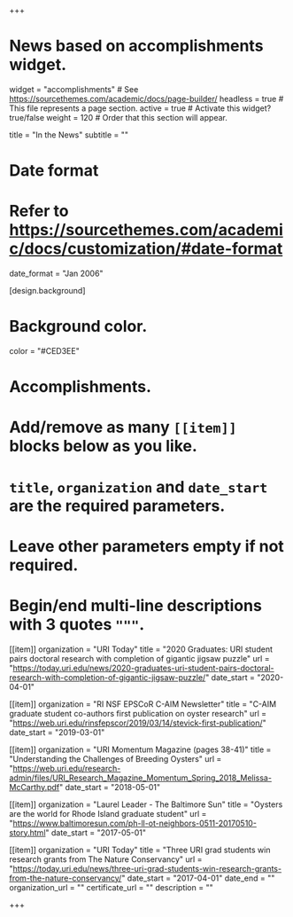 +++
# News based on accomplishments widget.
widget = "accomplishments"  # See https://sourcethemes.com/academic/docs/page-builder/
headless = true  # This file represents a page section.
active = true  # Activate this widget? true/false
weight = 120  # Order that this section will appear.

title = "In the News"
subtitle = ""

# Date format
#   Refer to https://sourcethemes.com/academic/docs/customization/#date-format
date_format = "Jan 2006"

[design.background]
# Background color.
color = "#CED3EE"

# Accomplishments.
#   Add/remove as many `[[item]]` blocks below as you like.
#   `title`, `organization` and `date_start` are the required parameters.
#   Leave other parameters empty if not required.
#   Begin/end multi-line descriptions with 3 quotes `"""`.


[[item]]
  organization = "URI Today"
  title = "2020 Graduates: URI student pairs doctoral research with completion of gigantic jigsaw puzzle"
  url = "https://today.uri.edu/news/2020-graduates-uri-student-pairs-doctoral-research-with-completion-of-gigantic-jigsaw-puzzle/"
  date_start = "2020-04-01"


[[item]]
  organization = "RI NSF EPSCoR C-AIM Newsletter"
  title = "C-AIM graduate student co-authors first publication on oyster research"
  url = "https://web.uri.edu/rinsfepscor/2019/03/14/stevick-first-publication/"
  date_start = "2019-03-01"


[[item]]
  organization = "URI Momentum Magazine (pages 38-41)"
  title = "Understanding the Challenges of Breeding Oysters"
  url = "https://web.uri.edu/research-admin/files/URI_Research_Magazine_Momentum_Spring_2018_Melissa-McCarthy.pdf"
  date_start = "2018-05-01"

  
[[item]]
  organization = "Laurel Leader - The Baltimore Sun"
  title = "Oysters are the world for Rhode Island graduate student"
  url = "https://www.baltimoresun.com/ph-ll-ot-neighbors-0511-20170510-story.html"
  date_start = "2017-05-01"

  
[[item]]
  organization = "URI Today"
  title = "Three URI grad students win research grants from The Nature Conservancy"
  url = "https://today.uri.edu/news/three-uri-grad-students-win-research-grants-from-the-nature-conservancy/"
  date_start = "2017-04-01"
  date_end = ""
  organization_url = ""
  certificate_url = ""
  description = ""

+++
